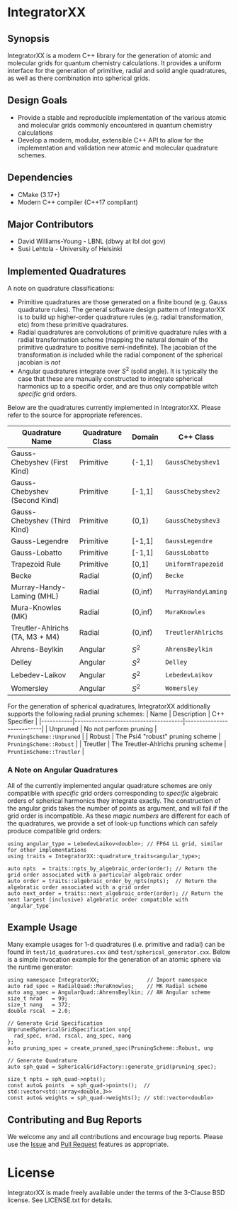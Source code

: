 # IntegratorXX

## Synopsis

IntegratorXX is a modern C++ library for the generation of atomic and molecular
grids for quantum chemistry calculations. It provides a uniform interface for
the generation of primitive, radial and solid angle quadratures, as well as
there combination into spherical grids.

## Design Goals 

* Provide a stable and reproducible implementation of the various atomic and
molecular grids commonly encountered in quantum chemistry calculations
* Develop a modern, modular, extensible C++ API to allow for the implementation
and validation new atomic and molecular quadrature schemes.

## Dependencies

* CMake (3.17+)
* Modern C++ compiler (C++17 compliant)

## Major Contributors

* David Williams-Young - LBNL (dbwy at lbl dot gov)
* Susi Lehtola - University of Helsinki

## Implemented Quadratures

A note on quadrature classifications:
* Primitive quadratures are those generated on a finite bound (e.g. Gauss quadrature rules). The general software design pattern of IntegratorXX is to build up higher-order quadrature rules (e.g. radial transformation, etc) from these primitive quadratures.
* Radial quadratures are convolutions of primitive quadrature rules with a radial transformation scheme (mapping the natural domain of the primitive quadrature to positive semi-indefinite). The jacobian of the transformation *is* included while the radial component of the spherical jacobian is *not*
* Angular quadratures integrate over $S^2$ (solid angle). It is typically the case that these are manually constructed to integrate spherical harmonics up to a specific order, and are thus only compatible witch *specific* grid orders.


Below are the quadratures currently implemented in IntegratorXX. Please refer to the
source for appropriate references.

| Quadrature Name                 | Quadrature Class | Domain  | C++ Class           |
|---------------------------------|------------------|---------|---------------------|
| Gauss-Chebyshev (First Kind)    | Primitive        | (-1,1)  | `GaussChebyshev1`   |
| Gauss-Chebyshev (Second Kind)   | Primitive        | [-1,1]  | `GaussChebyshev2`   |
| Gauss-Chebyshev (Third Kind)    | Primitive        | (0,1)   | `GaussChebyshev3`   |
| Gauss-Legendre                  | Primitive        | [-1,1]  | `GaussLegendre`     |
| Gauss-Lobatto                   | Primitive        | [-1,1]  | `GaussLobatto`      |
| Trapezoid Rule                  | Primitive        | [0,1]   | `UniformTrapezoid`  |
| Becke                           | Radial           | (0,inf) | `Becke`             |
| Murray-Handy-Laming (MHL)       | Radial           | (0,inf) | `MurrayHandyLaming` |
| Mura-Knowles (MK)               | Radial           | (0,inf) | `MuraKnowles`       |
| Treutler-Ahlrichs (TA, M3 + M4) | Radial           | (0,inf) | `TreutlerAhlrichs`  |
| Ahrens-Beylkin                  | Angular          | $S^2$   | `AhrensBeylkin`     |
| Delley                          | Angular          | $S^2$   | `Delley`            |
| Lebedev-Laikov                  | Angular          | $S^2$   | `LebedevLaikov`     |
| Womersley                       | Angular          | $S^2$   | `Womersley`         |


For the generation of spherical quadratures, IntegratorXX additionally supports the following radial pruning schemes:
| Name      | Description                          | C++ Specifier             |
|-----------|--------------------------------------|---------------------------|
| Unpruned  | No not perform pruning               | `PruningScheme::Unpruned` |
| Robust    | The Psi4 "robust" pruning scheme     | `PruningScheme::Robust`   |
| Treutler  | The Treutler-Ahlrichs pruning scheme | `PruntinScheme::Treutler` |

### A Note on Angular Quadratures

All of the currently implemented angular quadrature schemes are only compatible with *specific* grid
orders corresponding to *specific* algebraic orders of spherical harmonics they integrate exactly.
The construction of the angular grids takes the number of points as argument, and will fail if the
grid order is incompatible. As these *magic numbers* are different for each of the quadratures,
we provide a set of look-up functions which can safely produce compatible grid orders:

```
using angular_type = LebedevLaikov<double>; // FP64 LL grid, similar for other implementations
using traits = IntegratorXX::quadrature_traits<angular_type>;

auto npts  = traits::npts_by_algebraic_order(order); // Return the grid order associated with a particular algebraic order
auto order = traits::algebraic_order_by_npts(npts);  // Return the algebratic order associated with a grid order
auto next_order = traits::next_algebraic_order(order); // Return the next largest (inclusive) algebratic order compatible with `angular_type` 
```


## Example Usage

Many example usages for 1-d quadratures (i.e. primitive and radial) can be found in `test/1d_quadratures.cxx` and `test/spherical_generator.cxx`. Below is a simple invocation example for the generation of an atomic sphere via the runtime generator:
```
using namespace IntegratorXX;               // Import namespace
auto rad_spec = RadialQuad::MuraKnowles;    // MK Radial scheme
auto ang_spec = AngularQuad::AhrensBeylkin; // AH Angular scheme
size_t nrad   = 99;
size_t nang   = 372;
double rscal  = 2.0;

// Generate Grid Specification
UnprunedSphericalGridSpecification unp{
  rad_spec, nrad, rscal, ang_spec, nang
};
auto pruning_spec = create_pruned_spec(PruningScheme::Robust, unp 

// Generate Quadrature
auto sph_quad = SphericalGridFactory::generate_grid(pruning_spec);

size_t npts = sph_quad->npts();
const auto& points  = sph_quad->points();  // std::vector<std::array<double,3>>
const auto& weights = sph_quad->weights(); // std::vector<double>

```

## Contributing and Bug Reports

We welcome any and all contributions and encourage bug reports. Please use the
[Issue](https://github.com/wavefunction91/IntegratorXX/issues) and 
[Pull Request](https://github.com/wavefunction91/IntegratorXX/pulls) features as appropriate.

# License

IntegratorXX is made freely available under the terms of the 3-Clause BSD license. See
LICENSE.txt for details.
